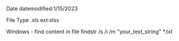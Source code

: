 Date
datemodified:1/15/2023

File Type
*.xls*
ext:xlsx


Windows - find content in file
findstr /s /i /m "your_text_string" *.txt
